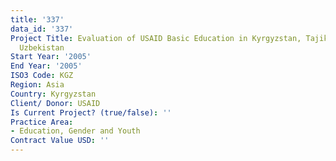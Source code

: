 ```yaml
---
title: '337'
data_id: '337'
Project Title: Evaluation of USAID Basic Education in Kyrgyzstan, Tajikistan, and
  Uzbekistan
Start Year: '2005'
End Year: '2005'
ISO3 Code: KGZ
Region: Asia
Country: Kyrgyzstan
Client/ Donor: USAID
Is Current Project? (true/false): ''
Practice Area:
- Education, Gender and Youth
Contract Value USD: ''
---
```


